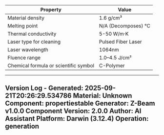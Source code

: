 | Property | Value |
|----------|-------|
| Material density | 1.6 g/cm³ |
| Melting point | N/A (Decomposes) °C |
| Thermal conductivity | 5-50 W/m·K |
| Laser type for cleaning | Pulsed Fiber Laser |
| Laser wavelength | 1064nm |
| Fluence range | 1.0–4.5 J/cm² |
| Chemical formula or scientific symbol | C-Polymer |


---
Version Log - Generated: 2025-09-21T20:26:29.534786
Material: Unknown
Component: propertiestable
Generator: Z-Beam v1.0.0
Component Version: 2.0.0
Author: AI Assistant
Platform: Darwin (3.12.4)
Operation: generation
---